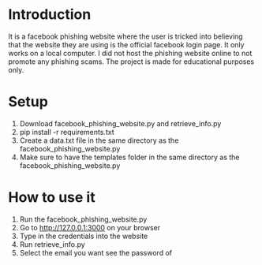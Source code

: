 # Introduction
It is a facebook phishing website where the user is tricked into believing that the website they are using is the official facebook login page.
It only works on a local computer. 
I did not host the phishing website online to not promote any phishing scams.
The project is made for educational purposes only.

# Setup
1. Download facebook_phishing_website.py and retrieve_info.py
2. pip install -r requirements.txt
3. Create a data.txt file in the same directory as the facebook_phishing_website.py
4. Make sure to have the templates folder in the same directory as the facebook_phishing_website.py


# How to use it
1. Run the facebook_phishing_website.py
2. Go to http://127.0.0.1:3000 on your browser
3. Type in the credentials into the website
4. Run retrieve_info.py
5. Select the email you want see the password of



